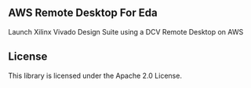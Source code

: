 ## AWS Remote Desktop For Eda

Launch Xilinx Vivado Design Suite using a DCV Remote Desktop on AWS

## License

This library is licensed under the Apache 2.0 License. 
